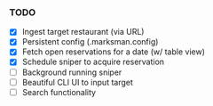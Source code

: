 ### TODO 

- [X] Ingest target restaurant (via URL)
- [X] Persistent config (.marksman.config)
- [X] Fetch open reservations for a date (w/ table view)
- [X] Schedule sniper to acquire reservation
- [ ] Background running sniper 
- [ ] Beautiful CLI UI to input target
- [ ] Search functionality
